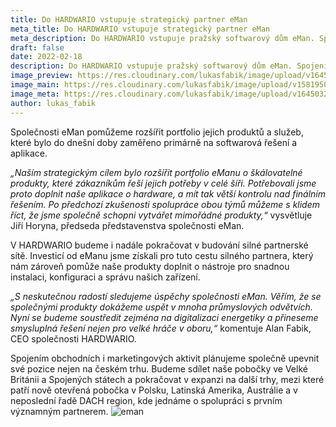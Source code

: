 ```yaml
---
title: Do HARDWARIO vstupuje strategický partner eMan
meta_title: Do HARDWARIO vstupuje strategický partner eMan
meta_description: Do HARDWARIO vstupuje pražský softwarový dům eMan. Spojením našich sil chceme společně podpořit využití IoT technologií v oblasti energetiky a průmyslu, ve kterých má eMan dlouholeté zkušenosti.
draft: false
date: 2022-02-18
description: Do HARDWARIO vstupuje pražský softwarový dům eMan. Spojením našich sil chceme společně podpořit využití IoT technologií v oblasti energetiky a průmyslu, ve kterých má eMan dlouholeté zkušenosti.
image_preview: https://res.cloudinary.com/lukasfabik/image/upload/v1645032483/blog/2022-02-16-eman-invest-in-hardwario/eman_small.jpg
image_main: https://res.cloudinary.com/lukasfabik/image/upload/v1581950249/blog/wide_placeholder.jpg
image_meta: https://res.cloudinary.com/lukasfabik/image/upload/v1645032483/blog/2022-02-16-eman-invest-in-hardwario/eman_small.jpg
author: lukas_fabik
---
```


Společnosti eMan pomůžeme rozšířit portfolio jejich produktů a služeb, které bylo do dnešní doby zaměřeno primárně na softwarová řešení a aplikace.

*„Naším strategickým cílem bylo rozšířit portfolio eManu o škálovatelné produkty, které zákazníkům řeší jejich potřeby v celé šíři. Potřebovali jsme proto doplnit naše aplikace o hardware, a mít tak větší kontrolu nad finálním řešením. Po předchozí zkušenosti spolupráce obou týmů můžeme s klidem říct, že jsme společně schopni vytvářet mimořádné produkty,“* vysvětluje Jiří Horyna, předseda představenstva společnosti eMan.

V HARDWARIO budeme i nadále pokračovat v budování silné partnerské sítě. Investicí od eManu jsme získali pro tuto cestu silného partnera, který nám zároveň pomůže naše produkty doplnit o nástroje pro snadnou instalaci, konfiguraci a správu našich zařízení.

*„S neskutečnou radostí sledujeme úspěchy společnosti eMan. Věřím, že se společnými produkty dokážeme uspět v mnoha průmyslových odvětvích. Nyní se budeme soustředit zejména na digitalizaci energetiky a přineseme smysluplná řešení nejen pro velké hráče v oboru,“* komentuje Alan Fabik, CEO společnosti HARDWARIO.

Spojením obchodních i marketingových aktivit plánujeme společně upevnit své pozice nejen na českém trhu. Budeme sdílet naše pobočky ve Velké Británii a Spojených státech a pokračovat v expanzi na další trhy, mezi které patří nově otevřená pobočka v Polsku, Latinská Amerika, Austrálie a v neposlední řadě DACH region, kde jednáme o spolupráci s prvním významným partnerem.
![eman](https://res.cloudinary.com/lukasfabik/image/upload/v1645032483/blog/2022-02-16-eman-invest-in-hardwario/eman.jpg)
